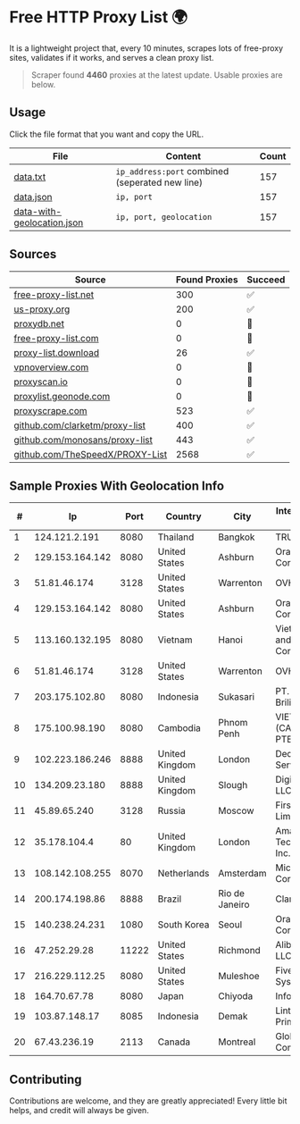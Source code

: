 
# Free HTTP Proxy List 🌍

It is a lightweight project that, every 10 minutes, scrapes lots of free-proxy sites, validates if it works, and serves a clean proxy list.


> Scraper found **4460** proxies at the latest update. Usable proxies are below.

## Usage

Click the file format that you want and copy the URL.


|File|Content|Count|
|----|-------|-----|
|[data.txt](https://raw.githubusercontent.com/themiralay/Proxy-List-World/master/data.txt)|`ip_address:port` combined (seperated new line)|157|
|[data.json](https://raw.githubusercontent.com/themiralay/Proxy-List-World/master/data.json)|`ip, port`|157|
|[data-with-geolocation.json](https://raw.githubusercontent.com/themiralay/Proxy-List-World/master/data-with-geolocation.json)|`ip, port, geolocation`|157|

## Sources

|Source|Found Proxies|Succeed|
|------|-------------|-------|
|[free-proxy-list.net](https://free-proxy-list.net)|300|✅|
|[us-proxy.org](https://www.us-proxy.org)|200|✅|
|[proxydb.net](http://proxydb.net)|0|🚫|
|[free-proxy-list.com](https://free-proxy-list.com/?page=&port=&type%5B%5D=http&type%5B%5D=https&up_time=0&search=Search)|0|🚫|
|[proxy-list.download](https://www.proxy-list.download/HTTP)|26|✅|
|[vpnoverview.com](https://vpnoverview.com/privacy/anonymous-browsing/free-proxy-servers)|0|🚫|
|[proxyscan.io](https://www.proxyscan.io)|0|🚫|
|[proxylist.geonode.com](https://proxylist.geonode.com/api/proxy-list?limit=300&page=1&sort_by=lastChecked&sort_type=desc&protocols=http,https)|0|🚫|
|[proxyscrape.com](https://api.proxyscrape.com/v2/?request=displayproxies&protocol=http&timeout=10000&country=all&ssl=all&anonymity=all)|523|✅|
|[github.com/clarketm/proxy-list](https://raw.githubusercontent.com/clarketm/proxy-list/master/proxy-list-raw.txt)|400|✅|
|[github.com/monosans/proxy-list](https://raw.githubusercontent.com/monosans/proxy-list/main/proxies/http.txt)|443|✅|
|[github.com/TheSpeedX/PROXY-List](https://raw.githubusercontent.com/TheSpeedX/PROXY-List/master/http.txt)|2568|✅|


## Sample Proxies With Geolocation Info

|#|Ip|Port|Country|City|Internet Service Provider|
|-|--|----|-------|----|-------------------------|
|1|124.121.2.191|8080|Thailand|Bangkok|TRUEBB|
|2|129.153.164.142|8080|United States|Ashburn|Oracle Corporation|
|3|51.81.46.174|3128|United States|Warrenton|OVH SAS|
|4|129.153.164.142|8080|United States|Ashburn|Oracle Corporation|
|5|113.160.132.195|8080|Vietnam|Hanoi|VietNam Post and Telecom Corporation|
|6|51.81.46.174|3128|United States|Warrenton|OVH SAS|
|7|203.175.102.80|8080|Indonesia|Sukasari|PT. Mitra Kita Brilian|
|8|175.100.98.190|8080|Cambodia|Phnom Penh|VIETTEL (CAMBODIA) PTE., LTD|
|9|102.223.186.246|8888|United Kingdom|London|Dedicated Servers|
|10|134.209.23.180|8888|United Kingdom|Slough|DigitalOcean, LLC|
|11|45.89.65.240|3128|Russia|Moscow|First Server Limited|
|12|35.178.104.4|80|United Kingdom|London|Amazon Technologies Inc.|
|13|108.142.108.255|8070|Netherlands|Amsterdam|Microsoft Corporation|
|14|200.174.198.86|8888|Brazil|Rio de Janeiro|Claro S.A|
|15|140.238.24.231|1080|South Korea|Seoul|Oracle Corporation|
|16|47.252.29.28|11222|United States|Richmond|Alibaba.com LLC|
|17|216.229.112.25|8080|United States|Muleshoe|Five Area Systems, LLC|
|18|164.70.67.78|8080|Japan|Chiyoda|InfoSphere|
|19|103.87.148.17|8085|Indonesia|Demak|Lintas Data Prima, PT|
|20|67.43.236.19|2113|Canada|Montreal|GloboTech Communications|



## Contributing

Contributions are welcome, and they are greatly appreciated! Every
little bit helps, and credit will always be given.

